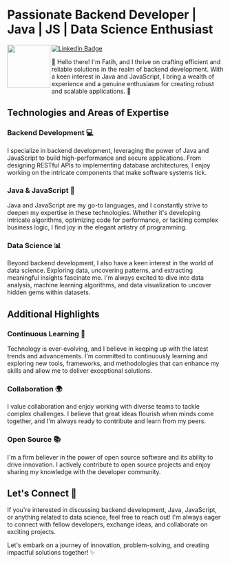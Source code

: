 # Passionate Backend Developer | Java | JS | Data Science Enthusiast
<div>
  <img src="https://media.giphy.com/media/M9gbBd9nbDrOTu1Mqx/giphy.gif" align="left" width="100"/>
  <a href="https://www.linkedin.com/in/fatihmutluu/">
      <img src="https://img.shields.io/badge/LinkedIn-blue?style=for-the-badge&logo=linkedin&logoColor=white" alt="LinkedIn Badge"/>
  </a>
</div>

👋 Hello there! I'm Fatih, and I thrive on crafting efficient and reliable solutions in the realm of backend development. With a keen interest in Java and JavaScript, I bring a wealth of experience and a genuine enthusiasm for creating robust and scalable applications. 🚀

## Technologies and Areas of Expertise

### Backend Development 💻
I specialize in backend development, leveraging the power of Java and JavaScript to build high-performance and secure applications. From designing RESTful APIs to implementing database architectures, I enjoy working on the intricate components that make software systems tick.

### Java & JavaScript 🔧
Java and JavaScript are my go-to languages, and I constantly strive to deepen my expertise in these technologies. Whether it's developing intricate algorithms, optimizing code for performance, or tackling complex business logic, I find joy in the elegant artistry of programming.

### Data Science 📊
Beyond backend development, I also have a keen interest in the world of data science. Exploring data, uncovering patterns, and extracting meaningful insights fascinate me. I'm always excited to dive into data analysis, machine learning algorithms, and data visualization to uncover hidden gems within datasets.

## Additional Highlights

### Continuous Learning 🌟
Technology is ever-evolving, and I believe in keeping up with the latest trends and advancements. I'm committed to continuously learning and exploring new tools, frameworks, and methodologies that can enhance my skills and allow me to deliver exceptional solutions.

### Collaboration 🌍
I value collaboration and enjoy working with diverse teams to tackle complex challenges. I believe that great ideas flourish when minds come together, and I'm always ready to contribute and learn from my peers.

### Open Source 📚
I'm a firm believer in the power of open source software and its ability to drive innovation. I actively contribute to open source projects and enjoy sharing my knowledge with the developer community.

## Let's Connect 💬
If you're interested in discussing backend development, Java, JavaScript, or anything related to data science, feel free to reach out! I'm always eager to connect with fellow developers, exchange ideas, and collaborate on exciting projects.

Let's embark on a journey of innovation, problem-solving, and creating impactful solutions together! ✨
